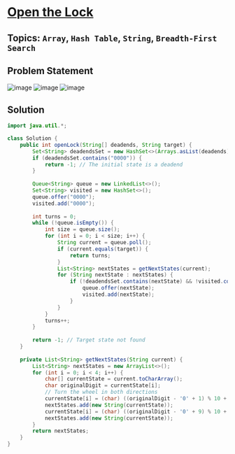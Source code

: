 # [Open the Lock](https://leetcode.com/problems/open-the-lock/description/)
## Topics: `Array`, `Hash Table`, `String`, `Breadth-First Search`
## Problem Statement
![image](https://github.com/SiddhantKumarMaurya/LeetCode_Questions/assets/107787014/37881d5e-8d47-4372-bff4-85f15ad06aaa)
![image](https://github.com/SiddhantKumarMaurya/LeetCode_Questions/assets/107787014/bee1ba23-c137-46cf-9a8d-2ab33a2f90dc)
![image](https://github.com/SiddhantKumarMaurya/LeetCode_Questions/assets/107787014/a9d9c506-eb38-41c8-a806-f57441097f28)
## Solution
```java
import java.util.*;

class Solution {
    public int openLock(String[] deadends, String target) {
        Set<String> deadendsSet = new HashSet<>(Arrays.asList(deadends));
        if (deadendsSet.contains("0000")) {
            return -1; // The initial state is a deadend
        }
        
        Queue<String> queue = new LinkedList<>();
        Set<String> visited = new HashSet<>();
        queue.offer("0000");
        visited.add("0000");
        
        int turns = 0;
        while (!queue.isEmpty()) {
            int size = queue.size();
            for (int i = 0; i < size; i++) {
                String current = queue.poll();
                if (current.equals(target)) {
                    return turns;
                }
                List<String> nextStates = getNextStates(current);
                for (String nextState : nextStates) {
                    if (!deadendsSet.contains(nextState) && !visited.contains(nextState)) {
                        queue.offer(nextState);
                        visited.add(nextState);
                    }
                }
            }
            turns++;
        }
        
        return -1; // Target state not found
    }
    
    private List<String> getNextStates(String current) {
        List<String> nextStates = new ArrayList<>();
        for (int i = 0; i < 4; i++) {
            char[] currentState = current.toCharArray();
            char originalDigit = currentState[i];
            // Turn the wheel in both directions
            currentState[i] = (char) ((originalDigit - '0' + 1) % 10 + '0');
            nextStates.add(new String(currentState));
            currentState[i] = (char) ((originalDigit - '0' + 9) % 10 + '0');
            nextStates.add(new String(currentState));
        }
        return nextStates;
    }
}
```
